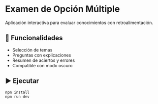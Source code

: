 # Examen de Opción Múltiple

Aplicación interactiva para evaluar conocimientos con retroalimentación.

## 🚀 Funcionalidades
- Selección de temas
- Preguntas con explicaciones
- Resumen de aciertos y errores
- Compatible con modo oscuro

## ▶️ Ejecutar
```bash
npm install
npm run dev
